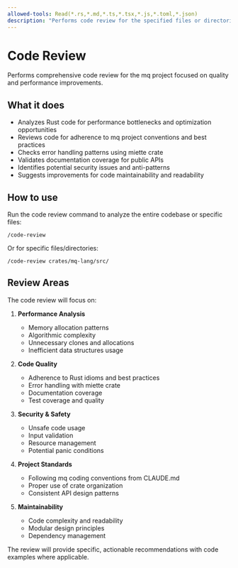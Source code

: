 ```yaml
---
allowed-tools: Read(*.rs,*.md,*.ts,*.tsx,*.js,*.toml,*.json)
description: "Performs code review for the specified files or directories."
---
```


# Code Review

Performs comprehensive code review for the mq project focused on quality and performance improvements.

## What it does

- Analyzes Rust code for performance bottlenecks and optimization opportunities
- Reviews code for adherence to mq project conventions and best practices
- Checks error handling patterns using miette crate
- Validates documentation coverage for public APIs
- Identifies potential security issues and anti-patterns
- Suggests improvements for code maintainability and readability

## How to use

Run the code review command to analyze the entire codebase or specific files:

```
/code-review
```

Or for specific files/directories:

```
/code-review crates/mq-lang/src/
```

## Review Areas

The code review will focus on:

1. **Performance Analysis**
   - Memory allocation patterns
   - Algorithmic complexity
   - Unnecessary clones and allocations
   - Inefficient data structures usage

2. **Code Quality**
   - Adherence to Rust idioms and best practices
   - Error handling with miette crate
   - Documentation coverage
   - Test coverage and quality

3. **Security & Safety**
   - Unsafe code usage
   - Input validation
   - Resource management
   - Potential panic conditions

4. **Project Standards**
   - Following mq coding conventions from CLAUDE.md
   - Proper use of crate organization
   - Consistent API design patterns

5. **Maintainability**
   - Code complexity and readability
   - Modular design principles
   - Dependency management

The review will provide specific, actionable recommendations with code examples where applicable.
